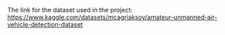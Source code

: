 The link for the dataset used in the project: https://www.kaggle.com/datasets/mcagriaksoy/amateur-unmanned-air-vehicle-detection-dataset
